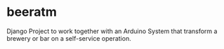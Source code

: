 # beeratm
Django Project to work together with an Arduino System that transform a brewery or bar on a self-service operation.
